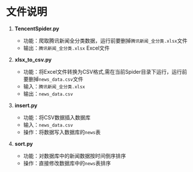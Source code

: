 # 文件说明

1. **TencentSpider.py**  
   - 功能：爬取腾讯新闻全分类数据，运行前要删掉`腾讯新闻_全分类.xlsx`文件
   - 输出：`腾讯新闻_全分类.xlsx` Excel文件

2. **xlsx_to_csv.py**  
   - 功能：将Excel文件转换为CSV格式,需在当前Spider目录下运行，运行前要删掉`news_data.csv`文件
   - 输入：`腾讯新闻_全分类.xlsx`  
   - 输出：`news_data.csv`

3. **insert.py**  
   - 功能：将CSV数据插入数据库
   - 输入：`news_data.csv`  
   - 操作：将数据写入数据库的`news`表

4. **sort.py**  
   - 功能：对数据库中的新闻数据按时间倒序排序
   - 操作：直接修改数据库中的`news`表排序

